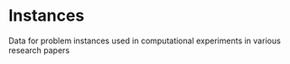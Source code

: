 # Instances
Data for problem instances used in computational experiments in various research papers
